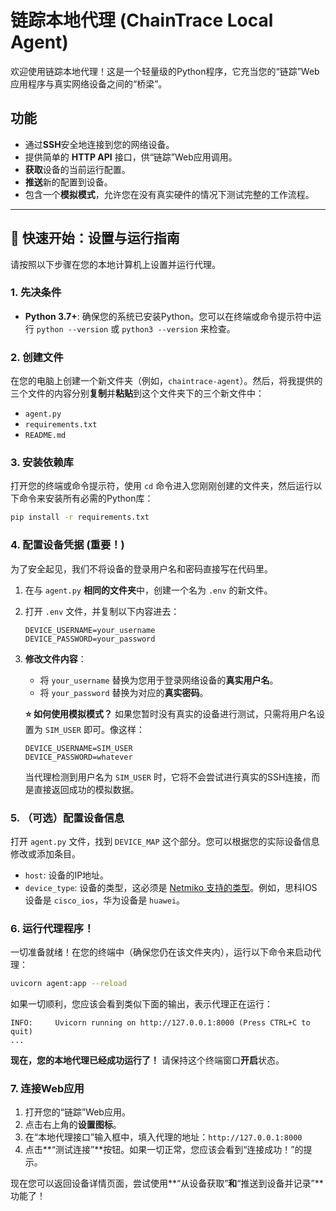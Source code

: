 # 链踪本地代理 (ChainTrace Local Agent)

欢迎使用链踪本地代理！这是一个轻量级的Python程序，它充当您的“链踪”Web应用程序与真实网络设备之间的“桥梁”。

## 功能

-   通过**SSH**安全地连接到您的网络设备。
-   提供简单的 **HTTP API** 接口，供“链踪”Web应用调用。
-   **获取**设备的当前运行配置。
-   **推送**新的配置到设备。
-   包含一个**模拟模式**，允许您在没有真实硬件的情况下测试完整的工作流程。

---

## 🚀 快速开始：设置与运行指南

请按照以下步骤在您的本地计算机上设置并运行代理。

### 1. 先决条件

-   **Python 3.7+**: 确保您的系统已安装Python。您可以在终端或命令提示符中运行 `python --version` 或 `python3 --version` 来检查。

### 2. 创建文件

在您的电脑上创建一个新文件夹（例如，`chaintrace-agent`）。然后，将我提供的三个文件的内容分别**复制**并**粘贴**到这个文件夹下的三个新文件中：
-   `agent.py`
-   `requirements.txt`
-   `README.md`

### 3. 安装依赖库

打开您的终端或命令提示符，使用 `cd` 命令进入您刚刚创建的文件夹，然后运行以下命令来安装所有必需的Python库：

```bash
pip install -r requirements.txt
```

### 4. 配置设备凭据 (重要！)

为了安全起见，我们不将设备的登录用户名和密码直接写在代码里。

1.  在与 `agent.py` **相同的文件夹**中，创建一个名为 `.env` 的新文件。

2.  打开 `.env` 文件，并复制以下内容进去：

    ```
    DEVICE_USERNAME=your_username
    DEVICE_PASSWORD=your_password
    ```

3.  **修改文件内容**：
    -   将 `your_username` 替换为您用于登录网络设备的**真实用户名**。
    -   将 `your_password` 替换为对应的**真实密码**。

    **⭐ 如何使用模拟模式？**
    如果您暂时没有真实的设备进行测试，只需将用户名设置为 `SIM_USER` 即可。像这样：
    ```
    DEVICE_USERNAME=SIM_USER
    DEVICE_PASSWORD=whatever
    ```
    当代理检测到用户名为 `SIM_USER` 时，它将不会尝试进行真实的SSH连接，而是直接返回成功的模拟数据。

### 5. （可选）配置设备信息

打开 `agent.py` 文件，找到 `DEVICE_MAP` 这个部分。您可以根据您的实际设备信息修改或添加条目。

-   `host`: 设备的IP地址。
-   `device_type`: 设备的类型，这必须是 [Netmiko 支持的类型](https://github.com/ktbyers/netmiko/blob/develop/README.md#supports)。例如，思科IOS设备是 `cisco_ios`，华为设备是 `huawei`。

### 6. 运行代理程序！

一切准备就绪！在您的终端中（确保您仍在该文件夹内），运行以下命令来启动代理：

```bash
uvicorn agent:app --reload
```

如果一切顺利，您应该会看到类似下面的输出，表示代理正在运行：

```
INFO:     Uvicorn running on http://127.0.0.1:8000 (Press CTRL+C to quit)
...
```

**现在，您的本地代理已经成功运行了！** 请保持这个终端窗口**开启**状态。

### 7. 连接Web应用

1.  打开您的“链踪”Web应用。
2.  点击右上角的**设置图标**。
3.  在“本地代理接口”输入框中，填入代理的地址：`http://127.0.0.1:8000`
4.  点击**“测试连接”**按钮。如果一切正常，您应该会看到“连接成功！”的提示。

现在您可以返回设备详情页面，尝试使用**“从设备获取”**和**“推送到设备并记录”**功能了！
